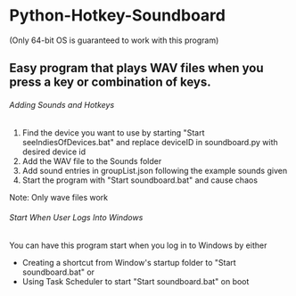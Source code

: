 # Python-Hotkey-Soundboard
(Only 64-bit OS is guaranteed to work with this program)
## Easy program that plays WAV files when you press a key or combination of keys.

###### Adding Sounds and Hotkeys

1. Find the device you want to use by starting "Start seeIndiesOfDevices.bat" and replace deviceID in soundboard.py with desired device id
2. Add the WAV file to the Sounds folder
3. Add sound entries in groupList.json following the example sounds given
4. Start the program with "Start soundboard.bat" and cause chaos

Note: Only wave files work

###### Start When User Logs Into Windows

You can have this program start when you log in to Windows by either

- Creating a shortcut from Window's startup folder to "Start soundboard.bat"
or
- Using Task Scheduler to start "Start soundboard.bat" on boot
